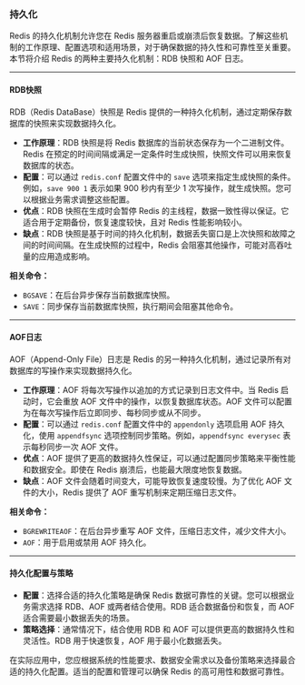### 持久化

Redis 的持久化机制允许您在 Redis 服务器重启或崩溃后恢复数据。了解这些机制的工作原理、配置选项和适用场景，对于确保数据的持久性和可靠性至关重要。本节将介绍 Redis 的两种主要持久化机制：RDB 快照和 AOF 日志。

---

#### RDB快照

RDB（Redis DataBase）快照是 Redis 提供的一种持久化机制，通过定期保存数据库的快照来实现数据持久化。

- **工作原理**：RDB 快照是将 Redis 数据库的当前状态保存为一个二进制文件。Redis 在预定的时间间隔或满足一定条件时生成快照，快照文件可以用来恢复数据库的状态。
- **配置**：可以通过 `redis.conf` 配置文件中的 `save` 选项来指定生成快照的条件。例如，`save 900 1` 表示如果 900 秒内有至少 1 次写操作，就生成快照。您可以根据业务需求调整这些配置。
- **优点**：RDB 快照在生成时会暂停 Redis 的主线程，数据一致性得以保证。它适合用于定期备份，恢复速度较快，且对 Redis 性能影响较小。
- **缺点**：RDB 快照是基于时间的持久化机制，数据丢失窗口是上次快照和故障之间的时间间隔。在生成快照的过程中，Redis 会阻塞其他操作，可能对高吞吐量的应用造成影响。

**相关命令：**
- `BGSAVE`：在后台异步保存当前数据库快照。
- `SAVE`：同步保存当前数据库快照，执行期间会阻塞其他命令。

---

#### AOF日志

AOF（Append-Only File）日志是 Redis 的另一种持久化机制，通过记录所有对数据库的写操作来实现数据持久化。

- **工作原理**：AOF 将每次写操作以追加的方式记录到日志文件中。当 Redis 启动时，它会重放 AOF 文件中的操作，以恢复数据库状态。AOF 文件可以配置为在每次写操作后立即同步、每秒同步或从不同步。
- **配置**：可以通过 `redis.conf` 配置文件中的 `appendonly` 选项启用 AOF 持久化，使用 `appendfsync` 选项控制同步策略。例如，`appendfsync everysec` 表示每秒同步一次 AOF 文件。
- **优点**：AOF 提供了更高的数据持久性保证，可以通过配置同步策略来平衡性能和数据安全。即使在 Redis 崩溃后，也能最大限度地恢复数据。
- **缺点**：AOF 文件会随着时间变大，可能导致恢复速度较慢。为了优化 AOF 文件的大小，Redis 提供了 AOF 重写机制来定期压缩日志文件。

**相关命令：**
- `BGREWRITEAOF`：在后台异步重写 AOF 文件，压缩日志文件，减少文件大小。
- `AOF`：用于启用或禁用 AOF 持久化。

---

#### 持久化配置与策略

- **配置**：选择合适的持久化策略是确保 Redis 数据可靠性的关键。您可以根据业务需求选择 RDB、AOF 或两者结合使用。RDB 适合数据备份和恢复，而 AOF 适合需要最小数据丢失的场景。
- **策略选择**：通常情况下，结合使用 RDB 和 AOF 可以提供更高的数据持久性和灵活性。RDB 用于快速恢复，AOF 用于最小化数据丢失。

在实际应用中，您应根据系统的性能要求、数据安全需求以及备份策略来选择最合适的持久化配置。适当的配置和管理可以确保 Redis 的高可用性和数据可靠性。